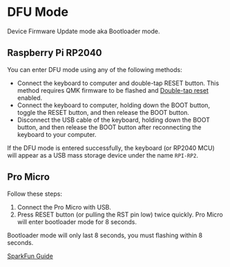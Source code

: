 # DFU Mode

Device Firmware Update mode aka Bootloader mode.

## Raspberry Pi RP2040

You can enter DFU mode using any of the following methods:

- Connect the keyboard to computer and double-tap RESET button. This method requires QMK firmware to be flashed and [Double-tap reset](https://docs.qmk.fm/#/platformdev_rp2040?id=double-tap) enabled.
- Connect the keyboard to computer, holding down the BOOT button, toggle the RESET button, and then release the BOOT button.
- Disconnect the USB cable of the keyboard, holding down the BOOT button, and then release the BOOT button after reconnecting the keyboard to your computer.

If the DFU mode is entered successfully, the keyboard (or RP2040 MCU) will appear as a USB mass storage device under the name `RPI-RP2`.

## Pro Micro

Follow these steps:
1. Connect the Pro Micro with USB.
2. Press RESET button (or pulling the RST pin low) twice quickly. Pro Micro will enter bootloader mode for 8 seconds.

Bootloader mode will only last 8 seconds, you must flashing within 8 seconds.

[SparkFun Guide](https://learn.sparkfun.com/tutorials/pro-micro--fio-v3-hookup-guide/troubleshooting-and-faq#ts-reset)
